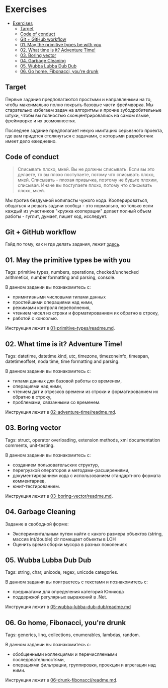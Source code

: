 # Exercises

<!-- TOC -->

- [Exercises](#exercises)
  - [Target](#target)
  - [Code of conduct](#code-of-conduct)
  - [Git + GitHub workflow](#git--github-workflow)
  - [01. May the primitive types be with you](#01-may-the-primitive-types-be-with-you)
  - [02. What time is it? Adventure Time!](#02-what-time-is-it-adventure-time)
  - [03. Boring vector](#03-boring-vector)
  - [04. Garbage Cleaning](#04-garbage-cleaning)
  - [05. Wubba Lubba Dub Dub](#05-wubba-lubba-dub-dub)
  - [06. Go home, Fibonacci, you're drunk](#06-go-home-fibonacci-youre-drunk)

<!-- /TOC -->

## Target

Первые задания предполагаются простыми и направлеными на то, чтобы максимально полно покрыть базовые части фреймворка. Мы старательно избегаем задач на алгоритмы и прочие зубодробительные штуки, чтобы вы полностью сконцентрировались на самом языке, фреймворке и их возможностях.

Последнее задание предполагает некую имитацию серьезного проекта, где вам придется столкнуться с задачами, с которыми разработчик имеет дело ежедневно.

## Code of conduct

> Списывать плохо, мкей. Вы не должны списывать. Если вы это делаете, то вы плохо поступаете, потому что списывать плохо, мкей. Списывать - плохая привычка, поэтому не будьте плохим, списывая. Иначе вы поступаете плохо, потому что списывать плохо, мкей.

Мы против бездумной копипасты чужого кода. Кооперироваться, общаться и решать задачи сообща - это нормально, но только если каждый из участников "кружка кооперации" делает полный объем работы - гуглит, думает, пишет код, исследует.

## Git + GitHub workflow

Гайд по тому, как и где делать задания, лежит [здесь](git-help.md).

## 01. May the primitive types be with you

Tags: primitive types, numbers, operations, checked/unchecked arithmetics, number formatting and parsing, console.

В данном задании вы познакомитесь с:

- примитивными числовыми типами данных
- простейшими операциями над ними,
- режимами контроля переполнения,
- чтением чисел из строки и форматированием их обратно в строку,
- работой с консолью.

Инструкция лежит в [01-primitive-types/readme.md](01-primitive-types/readme.md).

## 02. What time is it? Adventure Time!

Tags: datetime, datetime.kind, utc, timezone, timezoneinfo, timespan, datetimeoffset, noda time, time formatting and parsing.

В данном задании вы познакомитесь с:

- типами данных для базовой работы со временем,
- операциями над ними,
- чтением дат и отрезков времени из строки и форматированием их обратно в строку,
- проблемами, связанными со временем.

Инструкция лежит в [02-adventure-time/readme.md](02-adventure-time/readme.md).

## 03. Boring vector

Tags: struct, operator overloading, extension methods, xml documentation comments, unit-testing.

В данном задании вы познакомитесь с:

- созданием пользовательских структур,
- перегрузкой операторов и методами-расширениями,
- документированием кода с использованием стандартного формата комментариев,
- юнит-тестированием.

Инструкция лежит в [03-boring-vector/readme.md](03-boring-vector/readme.md).

## 04. Garbage Cleaning

Задание в свободной форме:

- Экспериментальным путем найти с какого размера объектов (string, массив int/double) clr помещает объекты в LOH
- Оценить время сборки мусора в разных поколениях

## 05. Wubba Lubba Dub Dub

Tags: string, char, unicode, regex, unicode categories.

В данном задании вы поиграетесь с текстами и познакомитесь с:

- предикатами для определения категорий Юникода
- поддержкой регулярных выражений в .Net.

Инструкция лежит в [05-wubba-lubba-dub-dub/readme.md](05-wubba-lubba-dub-dub/readme.md)

## 06. Go home, Fibonacci, you're drunk

Tags: generics, linq, collections, enumerables, lambdas, random.

В данном задании вы познакомитесь с:

- обобщенными коллекциями и перечисляемыми последовательностями,
- операциями фильтрации, группировки, проекции и агрегации над ними.

Инструкция лежит в [06-drunk-fibonacci/readme.md](06-drunk-fibonacci/readme.md).
